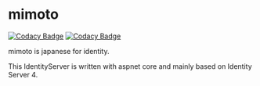 # mimoto

[![Codacy Badge](https://api.codacy.com/project/badge/Grade/a016a6c37adb4efd859b9cff7002f3b7)](https://www.codacy.com/app/christian.onuk/mimoto?utm_source=github.com&amp;utm_medium=referral&amp;utm_content=Opiskull/mimoto&amp;utm_campaign=Badge_Grade)
[![Codacy Badge](https://api.codacy.com/project/badge/Coverage/a016a6c37adb4efd859b9cff7002f3b7)](https://www.codacy.com/app/christian.onuk/mimoto?utm_source=github.com&utm_medium=referral&utm_content=Opiskull/mimoto&utm_campaign=Badge_Coverage)

mimoto is japanese for identity.

This IdentityServer is written with aspnet core and mainly based on Identity Server 4.




